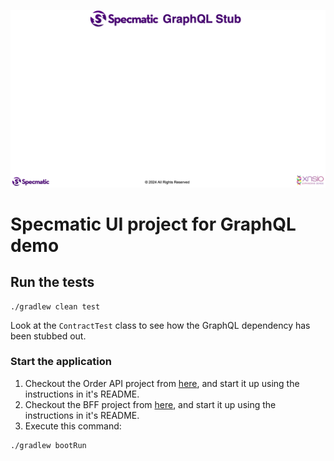 ![Diagram](./GraphQLStubbing.gif)

# Specmatic UI project for GraphQL demo

## Run the tests

```shell
./gradlew clean test
```

Look at the `ContractTest` class to see how the GraphQL dependency has been stubbed out.

### Start the application

1. Checkout the Order API project from [here](https://github.com/znsio/specmatic-order-api-java), and start it up using the instructions in it's README. 
2. Checkout the BFF project from [here](https://github.com/znsio/specmatic-order-bff-graphql-java), and start it up using the instructions in it's README.
3. Execute this command:

```shell
./gradlew bootRun
```
